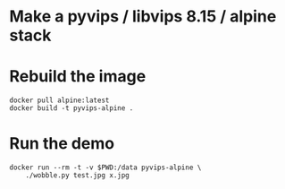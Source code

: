 # Make a pyvips / libvips 8.15 / alpine stack

# Rebuild the image

```shell
docker pull alpine:latest
docker build -t pyvips-alpine .
```

# Run the demo

	docker run --rm -t -v $PWD:/data pyvips-alpine \
		./wobble.py test.jpg x.jpg

